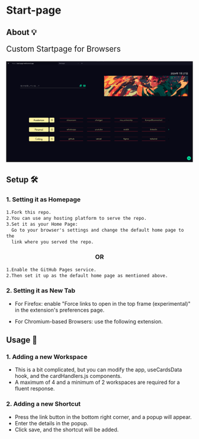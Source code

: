 <h1 align="left">Start-page</h1>
<h2 align="left">About 💡</h2>
<p style="font-size: 1.3rem" align="left">Custom Startpage for Browsers</p>
<div align="center">
  <img src="./public/assets/startpage.png" />
</div>
<h2 align="left">Setup 🛠️</h2>
<h3 align="left">1. Setting it as Homepage</h3>

    1.Fork this repo.
    2.You can use any hosting platform to serve the repo.
    3.Set it as your Home Page:  
      Go to your browser's settings and change the default home page to the
      link where you served the repo.

<h3 align="middle">OR</h3>

    1.Enable the GitHub Pages service.
    2.Then set it up as the default home page as mentioned above.

<h3 align="left">2. Setting it as New Tab</h3>

  -  For Firefox: enable "Force links to open in the top frame (experimental)" in the extension's preferences page.

  -  For Chromium-based Browsers: use the following extension.

<h2 align="left">Usage 🚀</h2>
<h3 align="left">1. Adding a new Workspace</h3>

   - This is a bit complicated, but you can modify the app, useCardsData hook, and the cardHandlers.js components.
   - A maximum of 4 and a minimum of 2 workspaces are required for a fluent response.

<h3 align="left">2. Adding a new Shortcut</h3>

   - Press the link button in the bottom right corner, and a popup will appear.
   - Enter the details in the popup.
  - Click save, and the shortcut will be added.